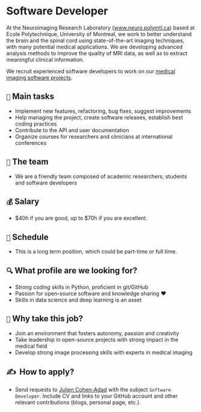 # Software Developer

At the Neuroimaging Research Laboratory (www.neuro.polymtl.ca) based at Ecole Polytechnique, University of Montreal, we work to better understand the brain and the spinal cord using state-of-the-art imaging techniques, with many potential medical applications. We are developing advanced analysis methods to improve the quality of MRI data, as well as to extract meaningful clinical information. 

We recruit experienced software developers to work on our [medical imaging software projects](https://neuro.polymtl.ca/software.html).

## `📌` Main tasks

* Implement new features, refactoring, bug fixes, suggest improvements
* Help managing the project, create software releases, establish best coding practices
* Contribute to the API and user documentation
* Organize courses for researchers and clinicians at international conferences

## `🏀` The team

* We are a friendly team composed of academic researchers, students and software developers

## `💰` Salary

* $40h if you are good, up to $70h if you are excellent.

## `📅` Schedule

* This is a long term position, which could be part-time or full time.

## `🔍` What profile are we looking for?

* Strong coding skills in Python, proficient in git/GitHub
* Passion for open-source software and knowledge sharing ❤️
* Skills in data science and deep learning is an asset

## `🚀` Why take this job?

* Join an environment that fosters autonomy, passion and creativity
* Take leadership in open-source projects with strong impact in the medical field
* Develop strong image processing skills with experts in medical imaging

## ✍️ ‎ How to apply?

* Send requests to [Julien Cohen-Adad](jcohen_email) with the subject `Software Developer`. Include CV and links to your GitHub account and other relevant contributions (blogs, personal page, etc.).
